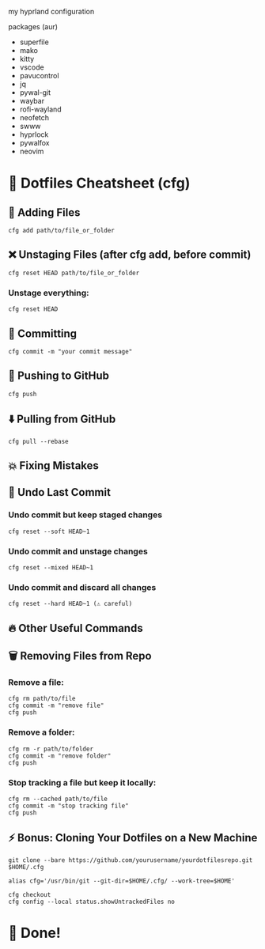 my hyprland configuration

packages (aur)
- superfile
- mako
- kitty
- vscode
- pavucontrol
- jq
- pywal-git
- waybar
- rofi-wayland
- neofetch
- swww
- hyprlock
- pywalfox
- neovim

# 📜 Dotfiles Cheatsheet (cfg)

## 📂 Adding Files

```cfg add path/to/file_or_folder```

## ❌ Unstaging Files (after cfg add, before commit)

```cfg reset HEAD path/to/file_or_folder```

### Unstage everything:

```cfg reset HEAD```

## 📝 Committing

```cfg commit -m "your commit message"```

## 🚀 Pushing to GitHub

```cfg push```

## ⬇️ Pulling from GitHub

```cfg pull --rebase```

## 💥 Fixing Mistakes

## 🧹 Undo Last Commit

### Undo commit but keep staged changes

```cfg reset --soft HEAD~1```

### Undo commit and unstage changes

```cfg reset --mixed HEAD~1```

### Undo commit and discard all changes

```cfg reset --hard HEAD~1 (⚠️ careful)```

## 🔥 Other Useful Commands

## 🗑️ Removing Files from Repo

### Remove a file:

```
cfg rm path/to/file
cfg commit -m "remove file"
cfg push
```

### Remove a folder:

```
cfg rm -r path/to/folder
cfg commit -m "remove folder"
cfg push
```

### Stop tracking a file but keep it locally:

```
cfg rm --cached path/to/file
cfg commit -m "stop tracking file"
cfg push
```

## ⚡ Bonus: Cloning Your Dotfiles on a New Machine

```
git clone --bare https://github.com/yourusername/yourdotfilesrepo.git $HOME/.cfg

alias cfg='/usr/bin/git --git-dir=$HOME/.cfg/ --work-tree=$HOME'

cfg checkout
cfg config --local status.showUntrackedFiles no
```

# 🚀 Done!

